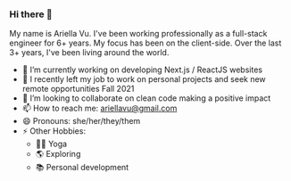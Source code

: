 ### Hi there 👋

My name is Ariella Vu. I've been working professionally as a full-stack engineer for 6+ years. My focus has been on the client-side. Over the last 3+ years, I've been living around the world. 

- 🔭 I’m currently working on developing Next.js / ReactJS websites
- 🌱 I recently left my job to work on personal projects and seek new remote opportunities Fall 2021
- 👯 I’m looking to collaborate on clean code making a positive impact
- 📫 How to reach me: ariellavu@gmail.com
- 😄 Pronouns: she/her/they/them
- ⚡ Other Hobbies:
  - 🧘‍♀️ Yoga 
  - 🌎 Exploring
  - 📚 Personal development

<br />
<!-- [![Ariella's GitHub stats](https://github-readme-stats.vercel.app/api?username=ariellanvu&count_private=true&show_icons=true&theme=dracula)
](https://github.com/ariellanvu/github-readme-stats) -->

<!-- [![Top Langs](https://github-readme-stats.vercel.app/api/top-langs/?username=ariellanvu&count_private=true&include_all_commits=true&show_icons=true&theme=cobalt)
](https://github.com/ariellanvu/github-readme-stats)
 -->

<!--
**ariellanvu/ariellanvu** is a ✨ _special_ ✨ repository because its `README.md` (this file) appears on your GitHub profile.

Here are some ideas to get you started:

- 🔭 I’m currently working on ...
- 🌱 I’m currently learning ...
- 👯 I’m looking to collaborate on ...
- 🤔 I’m looking for help with ...
- 💬 Ask me about ...
- 📫 How to reach me: ...
- 😄 Pronouns: ...
- ⚡ Fun fact: ...
-->
